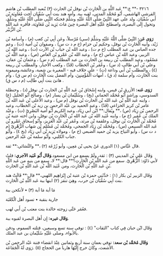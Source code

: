 ٣٢١٦ -** ع:** عَبد اللَّهِ بن الْحَارِث بْن نوفل بْن الحارث (٣) بْنعبد المطلب بْن هاشم القرشي الهاشمي، أَبُو مُحَمَّد المدني، لقبه ببة. وأمه هند بنت أَبِي سُفْيَان أخت مُعَاوِيَة بْن أَبي سُفْيَان. ولد على عهد النَّبِيّ صَلَّى اللَّهُ عَلَيْهِ وسَلَّمَ فحنكه النَّبِي صَلَّى اللَّهُ عَلَيْهِ وسَلَّمَ، وتحول إِلَى البصرة، واصطلح عَلَيْهِ أَهل البصرة حِينَ مَاتَ يَزِيد بْن مُعَاوِيَة، فأقره عَبد اللَّهِ بْن الزُّبَيْر.

**رَوَى عَن:** النَّبِيّ صَلَّى اللَّهُ عَلَيْهِ وسَلَّمَ (سي) مُرْسلاً، وعَن أَبِي بْن كعب (م) ، وأسامة بْن زَيْد، وأبيه الْحَارِث بْن نوفل، وحكيم بْن حزام (خ م د ت س) ، وصفوان بْن أمية (ت) ، وعم جده العباس بن عبد المطلب (خ م ت) ، وعبد الله بْن خباب بْن الأرت (ت) ، وعبد الله بْن الزبير، وعبد الله بْن عباس (خ م) ، وعبد الله بْن عَمْرو بْن العاص (ص) ، وعبد اللَّه بْن مَسْعُود، وعبد المطلب بْن ربيعة بن الحارث بن عبد المطلب (م د س) ، وعثمان بْن عفان، وعلي بْن أَبي طالب (د س) ، وعُمَر بْن الخطاب (قَدْ) ، وكعب الأحبار، والمطلب بْن ربيعة (٤) ، والمطلب بْن أَبي وداعة (ت) - على خلاف فيه - المغيرة بن شعبة، وعائشة،وميمونة بنت الْحَارِث، وأم سلمة (د ق) ، أمهات الْمُؤْمِنيِنَ، وأم الفضل بنت الْحَارِث (م س ق) ، وأم هانئ بنت أَبِي طَالِب (م د س ق) .

**رَوَى عَنه:** الأزرق بْن قيس، وابنه إِسْحَاق بْن عَبد اللَّهِ بْن الحارث بْن نوفل (د) ، وحنظلة السدوسي، وراشد أَبُو مُحَمَّد الحماني (بخ) ، وسُلَيْمان بْن يسار (م) ، وصالح أَبُو الخليل (ع) ، وابنه عَبد اللَّهِ بْن عَبد الله بْن الحارث بْن نوفل (م س) ، وعبد الأعلى بْن عَبد الله بْن عامر بْن كريز الخزاعي (قَدْ) ، وعبد الحميد بن عَبْد الرحمن بن زيد بْن الخطاب، وعبد الرحمن بْن زِيَاد (ص) ،** ويُقال:** ابْن أَبي زِيَاد، وعبد الكريم أَبُو أمية البَصْرِيّ (ت) ، وعَبْد الملك بْن عُمَير (خ م) ، وابنه عُبَيد الله بْن عَبد الله بْن الْحَارِث بْن نوفل، وابن أخته عتبة بْن مُحَمَّد بْن الْحَارِث بْن نوفل، وعلقمة بْن مرثد، وعُمَر بْن عَبْد الْعَزِيز، وأَبُو إسحاق عَمْرو بْن عَبد الله السبيعي (س) ، ومُحَمَّد بْن زِيَاد الجمحي، ومُحَمَّد بْن مُسْلِم بْن شهاب الزُّهْرِيّ (م د ت س) ، وأبو التياح يزيد بْن حميد الضبعي (خ م) ، ومولاه يَزِيد بْن أَبي زِيَاد (بخ ٤) ، وأَبُو جناب الكلبي، وأَبُو سلمة بْن عَبْد الرحمن.

قال عَبَّاس (١) الدوري عَنْ يحيى بْن مَعِين، وأبو زُرْعَة (٢) ،** والنَّسَائي:** ثقة.

وَقَال عَلِي بْن المديني (٣) : ثقة، ولَمْ يسمع من ابن مسعود.**وَقَال أَبُو عُبَيد الآجري:** قلتُ لأبي دَاوُد: الزُّهْرِيّ. سمع من عَبد اللَّهِ بْنِ الْحَارِثِ؟** قال:** لا، سمع من بنيه من عَبد اللَّهِ بْنِ عَبد اللَّهِ بْن الْحَارِث، ومن عُبَيد اللَّه بْن عَبد اللَّهِ بْن الحارث.

وَقَال الزبير بْن بكار (١) : حَدَّثَنِي حمزة بْن عتبة بْن إِبْرَاهِيم اللهبي،** قال:** قَالَتْ هند بنت أَبِي سُفْيَان بْن حرب، وهِيَ تنقز (٢) ابنها ببة عَبد اللَّهِ بْن الْحَارِث.

مَا أبة مَا أبة (٣) • لأنكحن ببة

جارية بنقبة • تسود أَهل الْكَعْبَة

فعُمَر حَتَّى زوجته خالدة بنت معتب بْن أَبي لهب.

**وَقَال غيره:** إِن أَهل البصرة لقبوه ببة.

وَقَال ابْن حبان فِي كتاب "الثقات" (٤) : توفي سنة تسع وسبعين، قتلته السموم، ودفن بالأبواء، وصلى عَلَيْهِ سُلَيْمان بن عبد الملك.

**وَقَال مُحَمَّد بْن سعد:** توفي بعمان سنة أربع وثمانين عِنْدَ انقضاء فتنة عَبْد الرحمن بْن الأشعث، وكَانَ خرج إِلَيْهَا هاربا من الحجاج (٥) .رَوَى لَهُ الْجَمَاعَة.